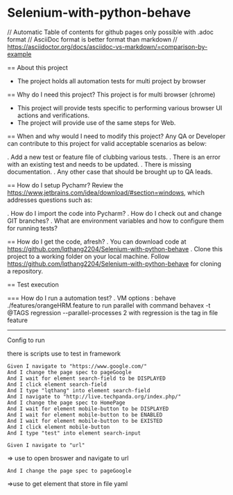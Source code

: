 # Selenium-with-python-behave

// Automatic Table of contents for github pages only possible with .adoc format
// AsciiDoc format is better format than markdown
// https://asciidoctor.org/docs/asciidoc-vs-markdown/=comparison-by-example

== About this project
* The project holds all automation tests for multi project by browser


== Why do I need this project?
This project is for multi browser (chrome)

* This project will provide tests specific to performing various browser UI actions and verifications.
* The project will provide use of the same steps for Web.

== When and why would I need to modify this project?
Any QA or Developer can contribute to this project for valid acceptable scenarios as below:

. Add a new test or feature file of clubbing various tests.
. There is an error with an existing test and needs to be updated.
. There is missing documentation.
. Any other case that should be brought up to QA leads.

== How do I setup Pychamr?
Review the https://www.jetbrains.com/idea/download/#section=windows, which addresses
questions such as:

. How do I import the code into Pycharm?
. How do I check out and change GIT branches?
. What are environment variables and how to configure them for running tests?

== How do I get the code, afresh?
. You can download code at https://github.com/lqthang2204/Selenium-with-python-behave
. Clone this project to a working folder on your local machine.
Follow https://github.com/lqthang2204/Selenium-with-python-behave for cloning a repository.

== Test execution

=== How do I run a automation test?
. VM options : behave ./features/orangeHRM.feature
to run parallel with command behavex -t @TAGS regression --parallel-processes 2
with regression is the tag in file feature

----



Config to run

there is scripts use to test in framework

    Given I navigate to "https://www.google.com/"
    And I change the page spec to pageGoogle
    And I wait for element search-field to be DISPLAYED
    And I click element search-field
    And I type "lqthang" into element search-field
    And I navigate to "http://live.techpanda.org/index.php/"
    And I change the page spec to HomePage
    And I wait for element mobile-button to be DISPLAYED
    And I wait for element mobile-button to be ENABLED
    And I wait for element mobile-button to be EXISTED
    And I click element mobile-button
    And I type "test" into element search-input

    Given I navigate to "url"
=> use to open broswer and navigate to url

    And I change the page spec to pageGoogle
=>use to get element that store in file yaml

